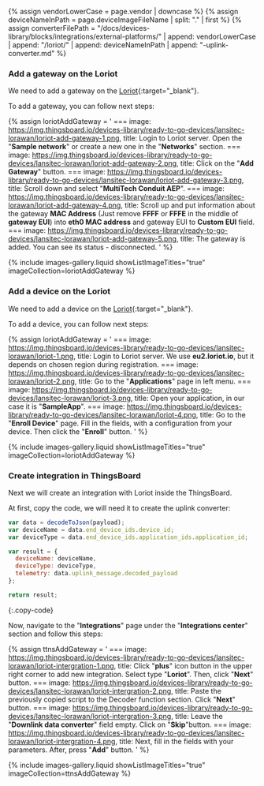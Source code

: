 {% assign vendorLowerCase = page.vendor | downcase %}
{% assign deviceNameInPath = page.deviceImageFileName | split: "." | first %}
{% assign converterFilePath = "/docs/devices-library/blocks/integrations/external-platforms/" | append: vendorLowerCase | append: "/loriot/" | append: deviceNameInPath | append: "-uplink-converter.md" %}

### Add a gateway on the Loriot

We need to add a gateway on the [Loriot](https://loriot.io/){:target="_blank"}.

To add a gateway, you can follow next steps:

{% assign loriotAddGateway = '
    ===
        image: https://img.thingsboard.io/devices-library/ready-to-go-devices/lansitec-lorawan/loriot-add-gateway-1.png,
        title: Login to Loriot server. Open the "**Sample network**" or create a new one in the "**Networks**" section.
    ===
        image: https://img.thingsboard.io/devices-library/ready-to-go-devices/lansitec-lorawan/loriot-add-gateway-2.png,
        title: Click on the "**Add Gateway**" button.
    ===
        image: https://img.thingsboard.io/devices-library/ready-to-go-devices/lansitec-lorawan/loriot-add-gateway-3.png,
        title: Scroll down and select "**MultiTech Conduit AEP**".
    ===
        image: https://img.thingsboard.io/devices-library/ready-to-go-devices/lansitec-lorawan/loriot-add-gateway-4.png,
        title: Scroll up and put information about the gateway **MAC Address** (Just remove **FFFF** or **FFFE** in the middle of **gateway EUI**) into **eth0 MAC address** and gateway EUI to **Custom EUI** field.
    ===
        image: https://img.thingsboard.io/devices-library/ready-to-go-devices/lansitec-lorawan/loriot-add-gateway-5.png,
        title: The gateway is added. You can see its status - disconnected.
'
%}

{% include images-gallery.liquid showListImageTitles="true" imageCollection=loriotAddGateway %}

### Add a device on the Loriot

We need to add a device on the [Loriot](https://loriot.io/){:target="_blank"}.

To add a device, you can follow next steps:

{% assign loriotAddGateway = '
    ===
        image: https://img.thingsboard.io/devices-library/ready-to-go-devices/lansitec-lorawan/loriot-1.png,
        title: Login to Loriot server. We use **eu2.loriot.io**, but it depends on chosen region during registration.
    ===
        image: https://img.thingsboard.io/devices-library/ready-to-go-devices/lansitec-lorawan/loriot-2.png,
        title: Go to the "**Applications**" page in left menu.
    ===
        image: https://img.thingsboard.io/devices-library/ready-to-go-devices/lansitec-lorawan/loriot-3.png,
        title: Open your application, in our case it is "**SampleApp**".
    ===
        image: https://img.thingsboard.io/devices-library/ready-to-go-devices/lansitec-lorawan/loriot-4.png,
        title: Go to the "**Enroll Device**" page. Fill in the fields, with a configuration from your device. Then click the "**Enroll**" button.
'
%}

{% include images-gallery.liquid showListImageTitles="true" imageCollection=loriotAddGateway %}

### Create integration in ThingsBoard

Next we will create an integration with Loriot inside the ThingsBoard.

At first, copy the code, we will need it to create the uplink converter:

```javascript
var data = decodeToJson(payload);
var deviceName = data.end_device_ids.device_id;
var deviceType = data.end_device_ids.application_ids.application_id;

var result = {
  deviceName: deviceName,
  deviceType: deviceType,
  telemetry: data.uplink_message.decoded_payload
};

return result;
```
{:.copy-code}

Now, navigate to the "**Integrations**" page under the "**Integrations center**" section and follow this steps:

{% assign ttnsAddGateway = '
    ===
        image: https://img.thingsboard.io/devices-library/ready-to-go-devices/lansitec-lorawan/loriot-intergration-1.png,
        title: Click "**plus**" icon button in the upper right corner to add new integration. Select type "**Loriot**". Then, click "**Next**" button.
    ===
        image: https://img.thingsboard.io/devices-library/ready-to-go-devices/lansitec-lorawan/loriot-intergration-2.png,
        title: Paste the previously copied script to the Decoder function section. Click "**Next**" button.
    ===
        image: https://img.thingsboard.io/devices-library/ready-to-go-devices/lansitec-lorawan/loriot-intergration-3.png,
        title: Leave the "**Downlink data converter**" field empty. Click on "**Skip**"button.
    ===
        image: https://img.thingsboard.io/devices-library/ready-to-go-devices/lansitec-lorawan/loriot-intergration-4.png,
        title: Next, fill in the fields with your parameters. After, press "**Add**" button.
'
%}

{% include images-gallery.liquid showListImageTitles="true" imageCollection=ttnsAddGateway %}